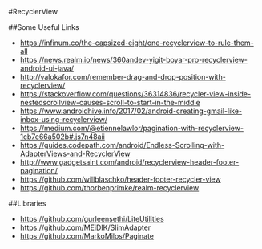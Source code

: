 
#RecyclerView

##Some Useful Links
* https://infinum.co/the-capsized-eight/one-recyclerview-to-rule-them-all
* https://news.realm.io/news/360andev-yigit-boyar-pro-recyclerview-android-ui-java/
* http://valokafor.com/remember-drag-and-drop-position-with-recyclerview/
* https://stackoverflow.com/questions/36314836/recycler-view-inside-nestedscrollview-causes-scroll-to-start-in-the-middle 
* https://www.androidhive.info/2017/02/android-creating-gmail-like-inbox-using-recyclerview/ 
* https://medium.com/@etiennelawlor/pagination-with-recyclerview-1cb7e66a502b#.js7n48aii
* https://guides.codepath.com/android/Endless-Scrolling-with-AdapterViews-and-RecyclerView
* http://www.gadgetsaint.com/android/recyclerview-header-footer-pagination/
* https://github.com/willblaschko/header-footer-recycler-view
* https://github.com/thorbenprimke/realm-recyclerview

##Libraries
* https://github.com/gurleensethi/LiteUtilities
* https://github.com/MEiDIK/SlimAdapter
* https://github.com/MarkoMilos/Paginate
